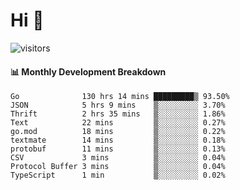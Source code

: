 # Hi 👋
 
![visitors](https://visitor-badge.glitch.me/badge?page_id=sorcererxw.sorcererx)

#### 📊 Monthly Development Breakdown

<!--START_SECTION:waka-->
```text
Go              130 hrs 14 mins █████████▒ 93.50%
JSON            5 hrs 9 mins    ▒░░░░░░░░░ 3.70%
Thrift          2 hrs 35 mins   ▒░░░░░░░░░ 1.86%
Text            22 mins         ▒░░░░░░░░░ 0.27%
go.mod          18 mins         ▒░░░░░░░░░ 0.22%
textmate        14 mins         ▒░░░░░░░░░ 0.18%
protobuf        11 mins         ▒░░░░░░░░░ 0.13%
CSV             3 mins          ▒░░░░░░░░░ 0.04%
Protocol Buffer 3 mins          ▒░░░░░░░░░ 0.04%
TypeScript      1 min           ▒░░░░░░░░░ 0.02%
```
<!--END_SECTION:waka-->
